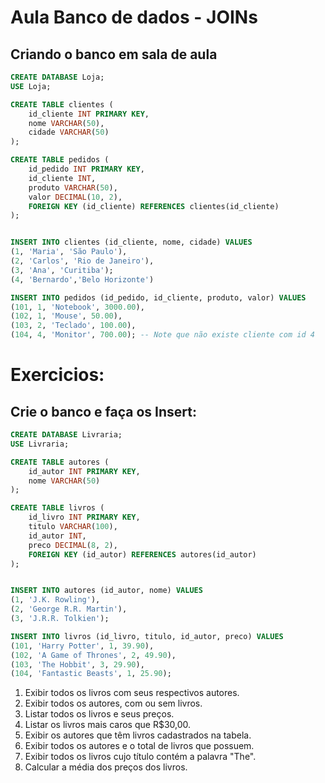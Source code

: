 # Aula Banco de dados - JOINs

## Criando o banco em sala de aula
```sql
CREATE DATABASE Loja;
USE Loja;

CREATE TABLE clientes (
    id_cliente INT PRIMARY KEY,
    nome VARCHAR(50),
    cidade VARCHAR(50)
);

CREATE TABLE pedidos (
    id_pedido INT PRIMARY KEY,
    id_cliente INT,
    produto VARCHAR(50),
    valor DECIMAL(10, 2),
    FOREIGN KEY (id_cliente) REFERENCES clientes(id_cliente)
);


INSERT INTO clientes (id_cliente, nome, cidade) VALUES
(1, 'Maria', 'São Paulo'),
(2, 'Carlos', 'Rio de Janeiro'),
(3, 'Ana', 'Curitiba');
(4, 'Bernardo','Belo Horizonte')

INSERT INTO pedidos (id_pedido, id_cliente, produto, valor) VALUES
(101, 1, 'Notebook', 3000.00),
(102, 1, 'Mouse', 50.00),
(103, 2, 'Teclado', 100.00),
(104, 4, 'Monitor', 700.00); -- Note que não existe cliente com id 4
```


# Exercicios:

## Crie o banco e faça os Insert:
```sql
CREATE DATABASE Livraria;
USE Livraria;

CREATE TABLE autores (
    id_autor INT PRIMARY KEY,
    nome VARCHAR(50)
);

CREATE TABLE livros (
    id_livro INT PRIMARY KEY,
    titulo VARCHAR(100),
    id_autor INT,
    preco DECIMAL(8, 2),
    FOREIGN KEY (id_autor) REFERENCES autores(id_autor)
);


INSERT INTO autores (id_autor, nome) VALUES
(1, 'J.K. Rowling'),
(2, 'George R.R. Martin'),
(3, 'J.R.R. Tolkien');

INSERT INTO livros (id_livro, titulo, id_autor, preco) VALUES
(101, 'Harry Potter', 1, 39.90),
(102, 'A Game of Thrones', 2, 49.90),
(103, 'The Hobbit', 3, 29.90),
(104, 'Fantastic Beasts', 1, 25.90);

```
 1. Exibir todos os livros com seus respectivos autores.
 2. Exibir todos os autores, com ou sem livros.
 3. Listar todos os livros e seus preços.
 4. Listar os livros mais caros que R$30,00.
 5. Exibir os autores que têm livros cadastrados na tabela.
 6. Exibir todos os autores e o total de livros que possuem.
 7. Exibir todos os livros cujo título contém a palavra "The".
 8. Calcular a média dos preços dos livros.


